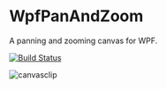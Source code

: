 # WpfPanAndZoom

A panning and zooming canvas for WPF.

[![Build Status](https://seilers.visualstudio.com/WpfPanAndZoom/_apis/build/status/SEilers.WpfPanAndZoom?branchName=master)](https://seilers.visualstudio.com/WpfPanAndZoom/_build/latest?definitionId=4?branchName=master)

![canvasclip](https://user-images.githubusercontent.com/5823001/50810436-ecccf800-1309-11e9-9dc9-7f07fdfe29e2.gif)

